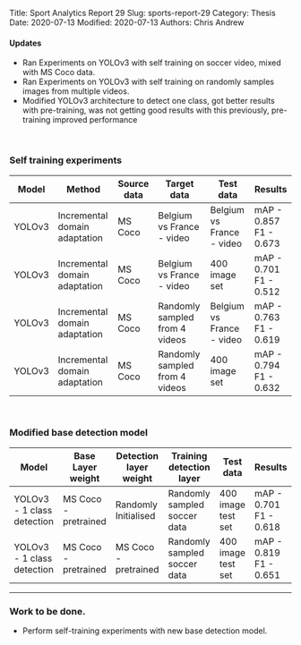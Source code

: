 Title: Sport Analytics Report 29
Slug: sports-report-29
Category: Thesis
Date: 2020-07-13
Modified: 2020-07-13
Authors: Chris Andrew

#### Updates
- Ran Experiments on YOLOv3 with self training on soccer video, mixed with MS Coco data.
- Ran Experiments on YOLOv3 with self training on randomly samples images from multiple videos.
- Modified YOLOv3 architecture to detect one class, got better results with pre-training, was not getting good results with this previously, pre-training improved performance

<br>
<h3> Self training experiments </h3>
<table class="table table-bordered table-hover">
  <thead>
    <tr class="header">
      <th>Model</th>
      <th>Method</th>
      <th>Source data</th>
      <th>Target data</th>
      <th>Test data</th>
      <th>Results</th>
    </tr>
  </thead>
  <tbody>
    <tr class="header">
      <td>YOLOv3</td>
      <td>Incremental domain adaptation</td>
      <td>MS Coco</td>
      <td>Belgium vs France - video</td>
      <td>Belgium vs France - video</td>
      <td>mAP - 0.857 <br> F1 - 0.673</td>
    </tr>
    <tr class="header">
      <td>YOLOv3</td>
      <td>Incremental domain adaptation</td>
      <td>MS Coco</td>
      <td>Belgium vs France - video</td>
      <td>400 image set</td>
      <td>mAP - 0.701 <br> F1 - 0.512</td>
    </tr>
    <tr class="header">
      <td>YOLOv3</td>
      <td>Incremental domain adaptation</td>
      <td>MS Coco</td>
      <td>Randomly sampled from 4 videos</td>
      <td>Belgium vs France - video</td>
      <td>mAP - 0.763 <br> F1 - 0.619</td>
    </tr>
    <tr class="header">
      <td>YOLOv3</td>
      <td>Incremental domain adaptation</td>
      <td>MS Coco</td>
      <td>Randomly sampled from 4 videos</td>
      <td>400 image set</td>
      <td>mAP - 0.794 <br> F1 - 0.632</td>
    </tr>
  </tbody>
</table>

<br>
<h3> Modified base detection model </h3>
<table class="table table-bordered table-hover">
  <thead>
    <tr class="header">
      <th>Model</th>
      <th>Base Layer weight</th>
      <th>Detection layer weight</th>
      <th>Training detection layer</th>
      <th>Test data</th>
      <th>Results</th>
    </tr>
  </thead>
  <tbody>
    <tr class="header">
      <td>YOLOv3 - 1 class detection</td>
      <td>MS Coco - pretrained</td>
      <td>Randomly Initialised</td>
      <td>Randomly sampled soccer data</td>
      <td>400 image test set</td>
      <td>mAP - 0.701 <br> F1 - 0.618</td>
    </tr>
    <tr class="header">
      <td>YOLOv3 - 1 class detection</td>
      <td>MS Coco - pretrained</td>
      <td>MS Coco - pretrained</td>
      <td>Randomly sampled soccer data</td>
      <td>400 image test set</td>
      <td>mAP - 0.819 <br> F1 - 0.651</td>
    </tr>
  </tbody>
</table>

-------
### Work to be done.
- Perform self-training experiments with new base detection model.

